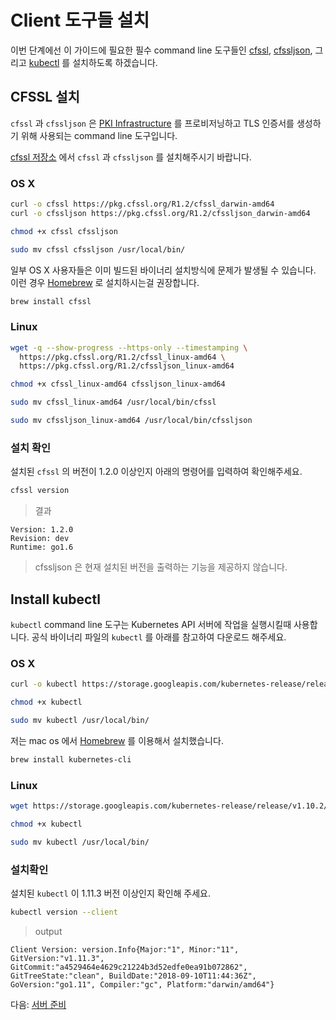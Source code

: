 # Client 도구들 설치

이번 단계에선 이 가이드에 필요한 필수 command line 도구들인 [cfssl](https://github.com/cloudflare/cfssl), [cfssljson](https://github.com/cloudflare/cfssl),
그리고 [kubectl](https://kubernetes.io/docs/tasks/tools/install-kubectl) 를 설치하도록 하겠습니다.
 
## CFSSL 설치

`cfssl` 과 `cfssljson` 은 [PKI Infrastructure](https://en.wikipedia.org/wiki/Public_key_infrastructure) 를 프로비저닝하고 TLS 인증서를 생성하기 위해 사용되는 command line 도구입니다.  

[cfssl 저장소](https://pkg.cfssl.org) 에서 `cfssl` 과 `cfssljson` 를 설치해주시기 바랍니다.  

### OS X

```bash
curl -o cfssl https://pkg.cfssl.org/R1.2/cfssl_darwin-amd64
curl -o cfssljson https://pkg.cfssl.org/R1.2/cfssljson_darwin-amd64
```

```bash
chmod +x cfssl cfssljson
```

```bash
sudo mv cfssl cfssljson /usr/local/bin/
```

일부 OS X 사용자들은 이미 빌드된 바이너리 설치방식에 문제가 발생될 수 있습니다.
이런 경우 [Homebrew](https://brew.sh) 로 설치하시는걸 권장합니다.

```bash
brew install cfssl
```

### Linux

```bash
wget -q --show-progress --https-only --timestamping \
  https://pkg.cfssl.org/R1.2/cfssl_linux-amd64 \
  https://pkg.cfssl.org/R1.2/cfssljson_linux-amd64
```

```bash
chmod +x cfssl_linux-amd64 cfssljson_linux-amd64
```

```bash
sudo mv cfssl_linux-amd64 /usr/local/bin/cfssl
```

```bash
sudo mv cfssljson_linux-amd64 /usr/local/bin/cfssljson
```

### 설치 확인

설치된 `cfssl` 의 버전이 1.2.0 이상인지 아래의 명령어를 입력하여 확인해주세요.

```bash
cfssl version
```

> 결과

```
Version: 1.2.0
Revision: dev
Runtime: go1.6
```

> cfssljson 은 현재 설치된 버전을 출력하는 기능을 제공하지 않습니다.

## Install kubectl

`kubectl` command line 도구는 Kubernetes API 서버에 작업을 실행시킬때 사용합니다. 공식 바이너리 파일의 `kubectl` 를 아래를 참고하여 다운로드 해주세요.

### OS X

```bash
curl -o kubectl https://storage.googleapis.com/kubernetes-release/release/v1.11.3/bin/darwin/amd64/kubectl
```

```bash
chmod +x kubectl
```

```bash
sudo mv kubectl /usr/local/bin/
```

저는 mac os 에서 [Homebrew](https://brew.sh) 를 이용해서 설치했습니다.

```bash
brew install kubernetes-cli
```

### Linux

```bash
wget https://storage.googleapis.com/kubernetes-release/release/v1.10.2/bin/linux/amd64/kubectl
```

```bash
chmod +x kubectl
```

```bash
sudo mv kubectl /usr/local/bin/
```

### 설치확인

설치된 `kubectl` 이 1.11.3 버전 이상인지 확인해 주세요.

```bash
kubectl version --client
```

> output

```
Client Version: version.Info{Major:"1", Minor:"11", GitVersion:"v1.11.3", GitCommit:"a4529464e4629c21224b3d52edfe0ea91b072862", GitTreeState:"clean", BuildDate:"2018-09-10T11:44:36Z", GoVersion:"go1.11", Compiler:"gc", Platform:"darwin/amd64"}
```

다음: [서버 준비](03-compute-resources.md)

